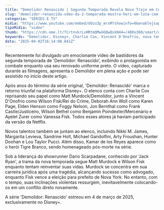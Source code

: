 ```yaml
---
title: "Demolidor Renascido | Segunda Temporada Revela Novo Traje em Cena de Ação"
slug: "demolidor-renascido-vdeo-da-2-temporada-mostra-heri-em-luta-com-novo-visual"
categoria: "SÉRIES E TV"
midia: "https://www.youtube.com/embed/UOzu3p_mrxM?showinfo=0&enablejsapi=1"
tipoMidia: "video"
thumb: "https://cdn.ome.lt/fCrtnvkrLvHRtmQMwGGQwQskN44=/480x360/smart/extras/conteudos/01_wUIUPS6.jpg"
keywords: "Demolidor, Disney+, Charlie Cox, Vincent D'Onofrio, nova temporada"
data: "2025-04-02T16:14:00.841Z"
---
```


Recentemente foi divulgado um emocionante vídeo de bastidores da segunda temporada de 'Demolidor: Renascido', exibindo o protagonista em combate enquanto usa seu renovado uniforme preto. O vídeo, capturado durante as filmagens, apresenta o Demolidor em plena ação e pode ser assistido no início deste artigo.

Após anos do término da série original, 'Demolidor: Renascido' marca o retorno triunfal na plataforma Disney+. O elenco conta com Charlie Cox reprisando seu papel como Matt Murdock/Demolidor, junto a Vincent D'Onofrio como Wilson Fisk/Rei do Crime, Deborah Ann Woll como Karen Page, Elden Henson como Foggy Nelson, Jon Bernthal como Frank Castle/Justiceiro, Wilson Bethel como Benjamin Poindexter/Mercenário e Ayelet Zurer como Vanessa Fisk. Todos esses atores já haviam participado da versão da Netflix.

Novos talentos também se juntam ao elenco, incluindo Nikki M. James, Margarita Levieva, Sandrine Holt, Michael Gandolfini, Arty Froushan, Hunter Doohan e Lou Taylor Pucci. Além disso, Kamar de los Reyes aparece como o herói Tigre Branco, sendo homenageado pós-morte na série.

Sob a liderança do showrunner Dario Scarpadane, conhecido por 'Jack Ryan', a trama da nova temporada segue Matt Murdock e Wilson Fisk enquanto tentam reinventar suas vidas. Murdock se concentra em sua carreira jurídica após uma tragédia, alcançando sucesso como advogado, enquanto Fisk vence a eleição para prefeito de Nova York. No entanto, com o tempo, suas inclinações violentas ressurgem, inevitavelmente colocando-os em um conflito direto novamente.

A série 'Demolidor: Renascido' estreou em 4 de março de 2025, exclusivamente no Disney+.